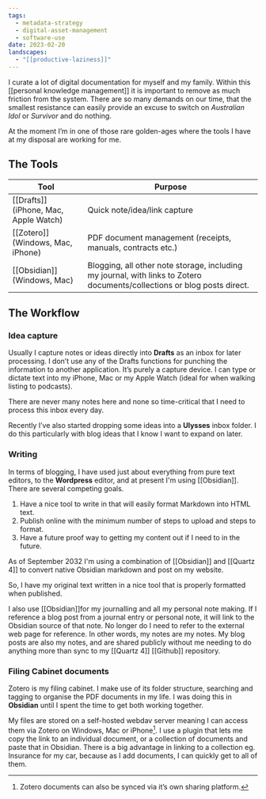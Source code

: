 ```yaml
---
tags:
  - metadata-strategy
  - digital-asset-management
  - software-use
date: 2023-02-20
landscapes:
  - "[[productive-laziness]]"
---
```

I curate a lot of digital documentation for myself and my family. Within this [[personal knowledge management]] it is important to remove as much friction from the system. There are so many demands on our time, that the smallest resistance can easily provide an excuse to switch on _Australian Idol_ or _Survivor_ and do nothing.

At the moment I’m in one of those rare golden-ages where the tools I have at my disposal are working for me.

## The Tools

| Tool                                                       | Purpose                                                                                                        |
| ---------------------------------------------------------- | -------------------------------------------------------------------------------------------------------------- |
| [[Drafts]] (iPhone, Mac, Apple Watch) | Quick note/idea/link capture                                                                                   |
| [[Zotero]] (Windows, Mac, iPhone)    | PDF document management (receipts, manuals, contracts etc.)                                                    |
| [[Obsidian]] (Windows, Mac)             | Blogging, all other note storage, including my journal, with links to Zotero documents/collections or blog posts direct. |

## The Workflow
### Idea capture
Usually I capture notes or ideas directly into **Drafts** as an inbox for later processing. I don’t use any of the Drafts functions for punching the information to another application. It’s purely a capture device. I can type or dictate text into my iPhone, Mac or my Apple Watch (ideal for when walking listing to podcasts).

There are never many notes here and none so time-critical that I need to process this inbox every day.

Recently I’ve also started dropping some ideas into a **Ulysses** inbox folder. I do this particularly with blog ideas that I know I want to expand on later.

### Writing
In terms of blogging, I have used just about everything from pure text editors, to the **Wordpress** editor, and at present I'm using [[Obsidian]]. There are several competing goals.
1. Have a nice tool to write in that will easily format Markdown into HTML text.
2. Publish online with the minimum number of steps to upload and steps to format.
3. Have a future proof way to getting my content out if I need to in the future.

As of September 2032 I'm using a combination of [[Obsidian]] and [[Quartz 4]] to convert native Obsidian markdown and post on my website.

So, I have my original text written in a nice tool that is properly formatted when published. 

I also use [[Obsidian]]for my journalling and all my personal note making. If I reference a blog post from a journal entry or personal note, it will link to the Obsidian source of that note. No longer do I need to refer to the external web page for reference. In other words, my notes are my notes. My blog posts are also my notes, and are shared publicly without me needing to do anything more than sync to my [[Quartz 4]] [[Github]] repository.

### Filing Cabinet documents
Zotero is my filing cabinet. I make use of its folder structure, searching and tagging to organise the PDF documents in my life. I was doing this in **Obsidian** until I spent the time to get both working together.

My files are stored on a self-hosted webdav server meaning I can access them via Zotero on Windows, Mac or iPhone[^1]. I use a plugin that lets me copy the link to an individual document, or a collection of documents and paste that in Obsidian. There is a big advantage in linking to a collection eg. Insurance for my car, because as I add documents, I can quickly get to all of them.


[^1]:	Zotero documents can also be synced via it’s own sharing platform.